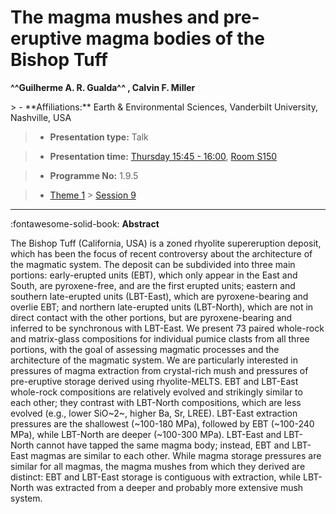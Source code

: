 # The magma mushes and pre-eruptive magma bodies of the Bishop Tuff

**^^Guilherme A. R. Gualda^^ , Calvin F. Miller**

<!-- more -->> - **Affiliations:** Earth & Environmental Sciences, Vanderbilt University, Nashville, USA

> - **Presentation type:** Talk

> - **Presentation time:** [Thursday 15:45 - 16:00](../sessions_comparison.md#__tabbed_3_1), [Room S150](../maps_venue.md#__tabbed_1_2)

> - **Programme No:** 1.9.5

> - [Theme 1](../theme1.md) > [Session 9](../sessions/session-1-9.md)

--- 

:fontawesome-solid-book: **Abstract**

The Bishop Tuff (California, USA) is a zoned rhyolite supereruption deposit, which has been the focus of recent controversy about the architecture of the magmatic system. The deposit can be subdivided into three main portions: early-erupted units (EBT), which only appear in the East and South, are pyroxene-free, and are the first erupted units; eastern and southern late-erupted units (LBT-East), which are pyroxene-bearing and overlie EBT; and northern late-erupted units (LBT-North), which are not in direct contact with the other portions, but are pyroxene-bearing and inferred to be synchronous with LBT-East. We present 73 paired whole-rock and matrix-glass compositions for individual pumice clasts from all three portions, with the goal of assessing magmatic processes and the architecture of the magmatic system. We are particularly interested in pressures of magma extraction from crystal-rich mush and pressures of pre-eruptive storage derived using rhyolite-MELTS. EBT and LBT-East whole-rock compositions are relatively evolved and strikingly similar to each other; they contrast with LBT-North compositions, which are less evolved (e.g., lower SiO~2~, higher Ba, Sr, LREE). LBT-East extraction pressures are the shallowest (~100-180 MPa), followed by EBT (~100-240 MPa), while LBT-North are deeper (~100-300 MPa). LBT-East and LBT-North cannot have tapped the same magma body; instead, EBT and LBT-East magmas are similar to each other. While magma storage pressures are similar for all magmas, the magma mushes from which they derived are distinct: EBT and LBT-East storage is contiguous with extraction, while LBT-North was extracted from a deeper and probably more extensive mush system. 

